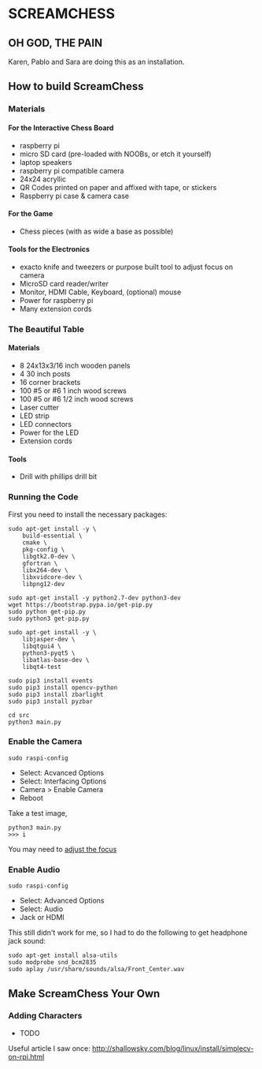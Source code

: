 # SCREAMCHESS
## OH GOD, THE PAIN

Karen, Pablo and Sara are doing this as an installation.

## How to build ScreamChess

### Materials
#### For the Interactive Chess Board
* raspberry pi
* micro SD card (pre-loaded with NOOBs, or etch it yourself)
* laptop speakers
* raspberry pi compatible camera
* 24x24 acryllic
* QR Codes printed on paper and affixed with tape, or stickers
* Raspberry pi case & camera case

#### For the Game
* Chess pieces (with as wide a base as possible)

#### Tools for the Electronics
* exacto knife and tweezers or purpose built tool to adjust focus on camera
* MicroSD card reader/writer
* Monitor, HDMI Cable, Keyboard, (optional) mouse
* Power for raspberry pi
* Many extension cords

### The Beautiful Table

#### Materials
* 8 24x13x3/16 inch wooden panels
* 4 30 inch posts
* 16 corner brackets
* 100 #5 or #6 1 inch wood screws
* 100 #5 or #6 1/2 inch wood screws
* Laser cutter
* LED strip
* LED connectors
* Power for the LED
* Extension cords

#### Tools
* Drill with phillips drill bit


### Running the Code
First you need to install the necessary packages:

``` commandline
sudo apt-get install -y \
    build-essential \
    cmake \
    pkg-config \
    libgtk2.0-dev \
    gfortran \
    libx264-dev \
    libxvidcore-dev \
    libpng12-dev

sudo apt-get install -y python2.7-dev python3-dev
wget https://bootstrap.pypa.io/get-pip.py
sudo python get-pip.py
sudo python3 get-pip.py

sudo apt-get install -y \
    libjasper-dev \
    libqtgui4 \
    python3-pyqt5 \
    libatlas-base-dev \
    libqt4-test

sudo pip3 install events
sudo pip3 install opencv-python
sudo pip3 install zbarlight
sudo pip3 install pyzbar

cd src
python3 main.py
```

### Enable the Camera

``` commandline
sudo raspi-config
```
* Select: Acvanced Options
* Select: Interfacing Options
* Camera > Enable Camera
* Reboot

Take a test image,

``` commandline
python3 main.py
>>> i
```

You may need to [adjust the focus](https://projects.raspberrypi.org/en/projects/infrared-bird-box/7)


### Enable Audio

``` commandline
sudo raspi-config
```
* Select: Advanced Options
* Select: Audio
* Jack or HDMI

This still didn't work for me, so I had to do the following to get headphone jack sound:

``` commandline
sudo apt-get install alsa-utils
sudo modprobe snd_bcm2835
sudo aplay /usr/share/sounds/alsa/Front_Center.wav
```


## Make ScreamChess Your Own

### Adding Characters
* TODO







Useful article I saw once: http://shallowsky.com/blog/linux/install/simplecv-on-rpi.html

